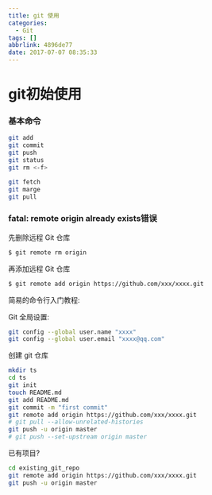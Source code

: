 ```yaml
---
title: git 使用
categories:
  - Git
tags: []
abbrlink: 4896de77
date: 2017-07-07 08:35:33
---
```

# git初始使用


### 基本命令
```sh
git add
git commit
git push
git status
git rm <-f>

git fetch
git marge
git pull
```



<!-- more -->



### fatal: remote origin already exists错误

先删除远程 Git 仓库
```sh
$ git remote rm origin
```
再添加远程 Git 仓库
```sh
$ git remote add origin https://github.com/xxx/xxxx.git
```

简易的命令行入门教程:

Git 全局设置:
```bash
git config --global user.name "xxxx"
git config --global user.email "xxxx@qq.com"
```
创建 git 仓库
```bash
mkdir ts
cd ts
git init
touch README.md
git add README.md
git commit -m "first commit"
git remote add origin https://github.com/xxx/xxxx.git
# git pull --allow-unrelated-histories
git push -u origin master
# git push --set-upstream origin master
```
已有项目?
```bash
cd existing_git_repo
git remote add origin https://github.com/xxx/xxxx.git
git push -u origin master
```
